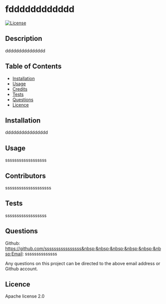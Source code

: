 # fdddddddddddd

  [![License](https://img.shields.io/badge/License-Apache_2.0-blue.svg)](https://opensource.org/licenses/Apache-2.0)

## Description 
ddddddddddddddd

## Table of Contents

- [Installation](#installation)
- [Usage](#usage)
- [Credits](#credits)
- [Tests](#tests)
- [Questions](#questions)
- [Licence](#licence)

## Installation
 
dddddddddddddddd

## Usage

ssssssssssssssssss


## Contributors

ssssssssssssssssssss

## Tests

ssssssssssssssssss

## Questions

Github: https://github.com/ssssssssssssssss&nbsp;&nbsp;&nbsp;&nbsp;&nbsp;&nbsp;Email: ssssssssssssss

Any questions on this project can be directed to the above email address or Github account.

## Licence

Apache license 2.0
